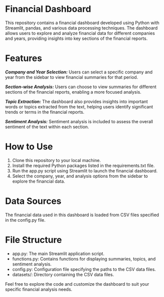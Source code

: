 # Financial Dashboard
This repository contains a financial dashboard developed using Python with Streamlit, pandas, and various data processing techniques. The dashboard allows users to explore and analyze financial data for different companies and years, providing insights into key sections of the financial reports.

# Features
***Company and Year Selection:*** Users can select a specific company and year from the sidebar to view financial summaries for that period.

***Section-wise Analysis:*** Users can choose to view summaries for different sections of the financial reports, enabling a more focused analysis.

***Topic Extraction:*** The dashboard also provides insights into important words or topics extracted from the text, helping users identify significant trends or terms in the financial reports.

***Sentiment Analysis:*** Sentiment analysis is included to assess the overall sentiment of the text within each section.

# How to Use
1. Clone this repository to your local machine.
2. Install the required Python packages listed in the requirements.txt file.
3. Run the app.py script using Streamlit to launch the financial dashboard.
4. Select the company, year, and analysis options from the sidebar to explore the financial data.

# Data Sources
The financial data used in this dashboard is loaded from CSV files specified in the config.py file.

# File Structure
* app.py: The main Streamlit application script.
* functions.py: Contains functions for displaying summaries, topics, and sentiment analysis.
* config.py: Configuration file specifying the paths to the CSV data files.
* datasets/: Directory containing the CSV data files.

Feel free to explore the code and customize the dashboard to suit your specific financial analysis needs.
